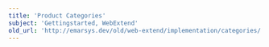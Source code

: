 ```yaml
---
title: 'Product Categories'
subject: 'Gettingstarted, WebExtend'
old_url: 'http://emarsys.dev/old/web-extend/implementation/categories/'
---
```


